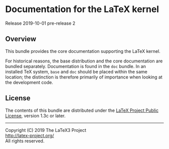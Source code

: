Documentation for the LaTeX kernel
==================================

Release 2019-10-01 pre-release 2

Overview
--------

This bundle provides the core documentation supporting the LaTeX kernel.

For historical reasons, the base distribution and the core documentation
are bundled separately. Documentation is found in the `doc` bundle. In an
installed TeX system, `base` and `doc` should be placed within the same
location; the distinction is therefore primarily of importance when looking
at the development code.

License
-------

The contents of this bundle are distributed under the [LaTeX Project
Public License](https://www.latex-project.org/lppl/lppl-1-3c/),
version 1.3c or later.

-----

<p>Copyright (C) 2019 The LaTeX3 Project <br />
<a href="http://latex-project.org/">http://latex-project.org/</a> <br />
All rights reserved.</p>

